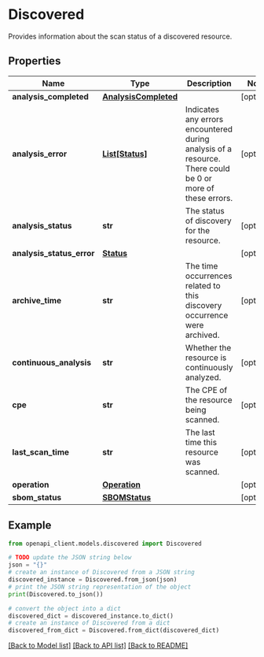 # Discovered

Provides information about the scan status of a discovered resource.

## Properties

Name | Type | Description | Notes
------------ | ------------- | ------------- | -------------
**analysis_completed** | [**AnalysisCompleted**](AnalysisCompleted.md) |  | [optional] 
**analysis_error** | [**List[Status]**](Status.md) | Indicates any errors encountered during analysis of a resource. There could be 0 or more of these errors. | [optional] 
**analysis_status** | **str** | The status of discovery for the resource. | [optional] 
**analysis_status_error** | [**Status**](Status.md) |  | [optional] 
**archive_time** | **str** | The time occurrences related to this discovery occurrence were archived. | [optional] 
**continuous_analysis** | **str** | Whether the resource is continuously analyzed. | [optional] 
**cpe** | **str** | The CPE of the resource being scanned. | [optional] 
**last_scan_time** | **str** | The last time this resource was scanned. | [optional] 
**operation** | [**Operation**](Operation.md) |  | [optional] 
**sbom_status** | [**SBOMStatus**](SBOMStatus.md) |  | [optional] 

## Example

```python
from openapi_client.models.discovered import Discovered

# TODO update the JSON string below
json = "{}"
# create an instance of Discovered from a JSON string
discovered_instance = Discovered.from_json(json)
# print the JSON string representation of the object
print(Discovered.to_json())

# convert the object into a dict
discovered_dict = discovered_instance.to_dict()
# create an instance of Discovered from a dict
discovered_from_dict = Discovered.from_dict(discovered_dict)
```
[[Back to Model list]](../README.md#documentation-for-models) [[Back to API list]](../README.md#documentation-for-api-endpoints) [[Back to README]](../README.md)


